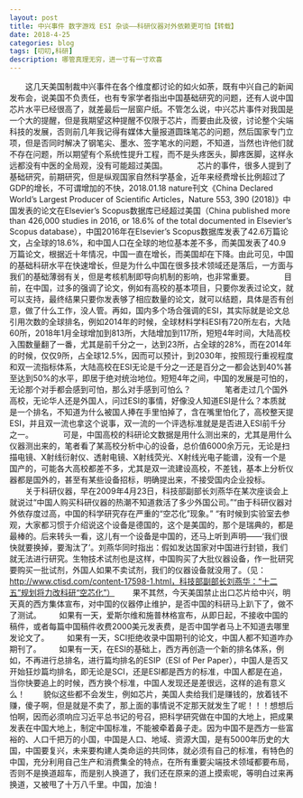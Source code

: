 ```yaml
---
layout: post
title: 中兴事件 数字游戏 ESI 杂谈——科研仪器对外依赖更可怕【转载】
date: 2018-4-25
categories: blog
tags: [叨叨,科研]
description: 哪管真理无穷，进一寸有一寸欢喜　
---
```



　　这几天美国制裁中兴事件在各个维度都讨论的如火如荼，既有中兴自己的新闻发布会，说美国不负责任，也有专家学者指出中国基础研究的问题，还有人说中国芯片水平已经很高了，就差最后一层窗户纸。不管怎么说，中兴芯片事件对我国是一个大的提醒，但是我期望这种提醒不仅限于芯片，而要由此及彼，讨论整个尖端科技的发展，否则前几年我记得有媒体大量报道圆珠笔芯的问题，然后国家专门立项，但是否同时解决了钢笔尖、墨水、签字笔水的问题，不知道，当然也许他们就不存在问题，所以期望有个系统性提升工程，而不是头疼医头，脚疼医脚，这样永远都没有中医的全局观，没有可能超过美国。　　
　　芯片的事件，很多人提到了基础研究，前期研究，但是纵观国家自然科学基金，近年来经费增长比例超过了GDP的增长，不可谓增加的不快，2018.01.18 nature刊文《China Declared World’s Largest Producer of Scientific Articles，Nature 553, 390 (2018)》中国发表的论文在Elsevier’s Scopus数据库已经超过美国（China published more than 426,000 studies in 2016, or 18.6% of the total documented in Elsevier’s Scopus database），中国2016年在Elsevier’s Scopus数据库发表了42.6万篇论文，占全球的18.6%，和中国人口在全球的地位基本差不多，而美国发表了40.9万篇论文，根据近十年情况，中国一直在增长，而美国却在下降。由此可见，中国的基础科研水平在快速增长，但是为什么中国在很多技术领域还是落后，一方面与我们的基础薄弱有关，但是考核机制即导向机制的影响，也非常重要。　　
　　目前，在中国，过多的强调了论文，例如有高校的基本项目，只要你发表过论文，就可以支持，最终结果只要你发表够了相应数量的论文，就可以结题，具体是否有创意，做了什么工作，没人管。再如，国内多个场合强调的ESI，其实际就是论文总引用次数的全球排名，例如2014年的时候，全球材料学科ESI有720所左右，大陆60所，2018年1月全球增加到813所，大陆增加到117所，短短4年时间，大陆高校入围数量翻了一番，尤其是前千分之一，达到23所，占全球的28%，而在2014年的时候，仅仅9所，占全球12.5%，因而可以预计，到2030年，按照现行重视程度和双一流指标体系，大陆高校在ESI无论是千分之一还是百分之一都会达到40%甚至达到50%的水平，即居于绝对统治地位。短短4年之间，中国的发展是可怕的，无论那个对手都会感到可怕，那么对手感到可怕么？　　
　　笔者走过几个国外高校，无论华人还是外国人，问过ESI的事情，好像没人知道ESI是什么？本质就是一个排名，不知道为什么被国人捧在手里怕掉了，含在嘴里怕化了，高校整天提ESI，并且双一流也拿这个说事，双一流的一个评选标准就是是否进入ESI前千分之一。　　
　　可是，中国高校的科研论文数据是用什么测出来的，尤其是用什么仪器测出来的，笔者看了某高校分析中心的设备，总价值6000余万元，无论是扫描电镜、X射线衍射仪、透射电镜、X射线荧光、X射线光电子能谱，没有一个是国产的，可能各大高校都差不多，尤其是双一流建设高校，不差钱，基本上分析仪器都是国外的，甚至有某些设备招标，明确提出来，不接受国内企业投标。
　　关于科研仪器，早在2009年4月23日，科技部副部长刘燕华在某次座谈会上就说过“中国人购买科研仪器的热潮不知道救活了多少外国公司。”“由于科研仪器对外依存度过高，中国的科学研究存在严重的“空芯化”现象。” “有时候到实验室去参观，大家都习惯于介绍说这个设备是德国的，这个是美国的，那个是瑞典的，都是最棒的。后来转头一看，这儿有一个设备是中国的，还马上听到声明——‘我们很快就要换掉，要淘汰了’。刘燕华同时指出：假如发达国家对中国进行封锁，我们就无法进行研究。生物技术试剂也是这样，中国购买了大批仪器设备，作一批研究要购买一批试剂，外国人如果不卖试剂，我们的仪器设备就没用了。（见：http://www.ctisd.com/content-17598-1.html，科技部副部长刘燕华：“十二五”规划将力改科研“空芯化”）
　　果不其然，今天美国禁止出口芯片给中兴，明天真的西方集体宣布，对中国的仪器停止维护，是否中国的科研马上趴下了，做不了测试。
　　如果有一天，爱斯尔维和施普林格宣布，从即日起，不接收中国的稿件，或者每篇中国稿件收费2000美元发表费，是否中国学者马上不知道去哪里发论文了。
　　如果有一天，SCI拒绝收录中国期刊的论文，中国人都不知道咋办期刊了。
　　如果有一天，在ESI的基础上，西方再创造一个新的排名体系，例如，不再进行总排名，进行篇均排名的ESIP（ESI of Per Paper），中国人是否又开始狂炒篇均排名，即无论是SCI，还是ESI都是西方的标准，中国人都是在追，当你快要追上的时候，西方换个标准，中国人发现还是差很远，这样的追有意义么！
　　貌似这些都不会发生，例如芯片，美国人卖给我们是赚钱的，放着钱不赚，傻子啊，但是就是不卖了，那上面的事情说不定那天就发生了呢！！！想想后怕啊，因而必须响应习近平总书记的号召，把科学研究做在中国的大地上，把成果发表在中国大地上，制定中国标准，不能被牵着鼻子走。因为中国不是西方一些富裕的、人口千把万的小国，中国是人口、地域、资源大国，是有5000年历史的大国，中国要复兴，未来要构建人类命运的共同体，就必须有自己的标准，有特色的中国，充分利用自己生产和消费集全的特点，在所有重要尖端技术领域都要布局，否则不是换道超车，而是别人换道了，我们还在原来的道上摸索呢，等明白过来再换道，又被甩了十万八千里。中国，加油！